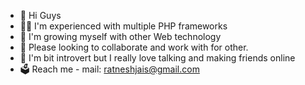 - :wave: Hi Guys
- :man_technologist: I'm experienced with multiple PHP frameworks
- :seedling: I'm growing myself with other Web technology
- :handshake: Please looking to collaborate and work with for other.
- :cowboy_hat_face: I'm bit introvert but I really love talking and making friends online
- :ballot_box: Reach me - mail: ratneshjais@gmail.com

<!---
ratneshjais/ratneshjais is a ✨ special ✨ repository because its `README.md` (this file) appears on your GitHub profile.
You can click the Preview link to take a look at your changes.
--->
